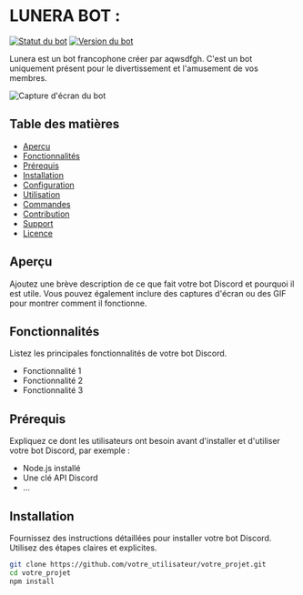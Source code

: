 # LUNERA BOT :

[![Statut du bot](https://img.shields.io/badge/statut-en%20ligne-brightgreen.svg)]([https://discord.gg/VOTRE_LIEN_DE_SERVEUR](https://discord.gg/xAmV8aWnMw))
[![Version du bot](https://img.shields.io/badge/version-1.0.0-blue.svg)]([https://github.com/votre_utilisateur/votre_projet](https://github.com/aqwsdfgh/Lunera-Doc/tree/main))

Lunera est un bot francophone créer par aqwsdfgh. C'est un bot uniquement présent pour le divertissement et l'amusement de vos membres.

![Capture d'écran du bot]([https://media.discordapp.net/attachments/1147256323872927915/1147307315419168929/image.png](https://discord.com/api/oauth2/authorize?client_id=1138983586213675118&permissions=8&scope=bot%20applications.commands))

## Table des matières

- [Aperçu](#aperçu)
- [Fonctionnalités](#fonctionnalités)
- [Prérequis](#prérequis)
- [Installation](#installation)
- [Configuration](#configuration)
- [Utilisation](#utilisation)
- [Commandes](#commandes)
- [Contribution](#contribution)
- [Support](#support)
- [Licence](#licence)

## Aperçu

Ajoutez une brève description de ce que fait votre bot Discord et pourquoi il est utile. Vous pouvez également inclure des captures d'écran ou des GIF pour montrer comment il fonctionne.

## Fonctionnalités

Listez les principales fonctionnalités de votre bot Discord.

- Fonctionnalité 1
- Fonctionnalité 2
- Fonctionnalité 3

## Prérequis

Expliquez ce dont les utilisateurs ont besoin avant d'installer et d'utiliser votre bot Discord, par exemple :

- Node.js installé
- Une clé API Discord
- ...

## Installation

Fournissez des instructions détaillées pour installer votre bot Discord. Utilisez des étapes claires et explicites.

```bash
git clone https://github.com/votre_utilisateur/votre_projet.git
cd votre_projet
npm install
